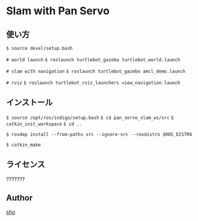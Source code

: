 Slam with Pan Servo
====


## 使い方

`$ source devel/setup.bash`

`# world launch`
`$ roslaunch turtlebot_gazebo turtlebot_world.launch`

`# slam with navigation`
`$ roslaunch turtlebot_gazebo amcl_demo.launch`

`# rviz`
`$ roslaunch turtlebot_rviz_launchers view_navigation.launch`


## インストール

`$ source /opt/ros/indigo/setup.bash`
`$ cd pan_servo_slam_ws/src`
`$ catkin_init_workspace`
`$ cd ..`

`$ rosdep install --from-paths src --ignore-src --rosdistro $ROS_DISTRO`

`$ catkin_make`


## ライセンス

???????

## Author

[sho](https://github.com/takahashi-e6)
